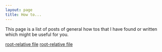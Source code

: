 ```yaml
---
layout: page
title: How to...
---
```


This page is a list of posts of general how tos that I have found or written which might be useful for you.




<a href="2022/02/16/Shadow_Masks.html">root-relative file</a>
<a href="2022/02/17/ChemDraw.html">root-relative file</a>